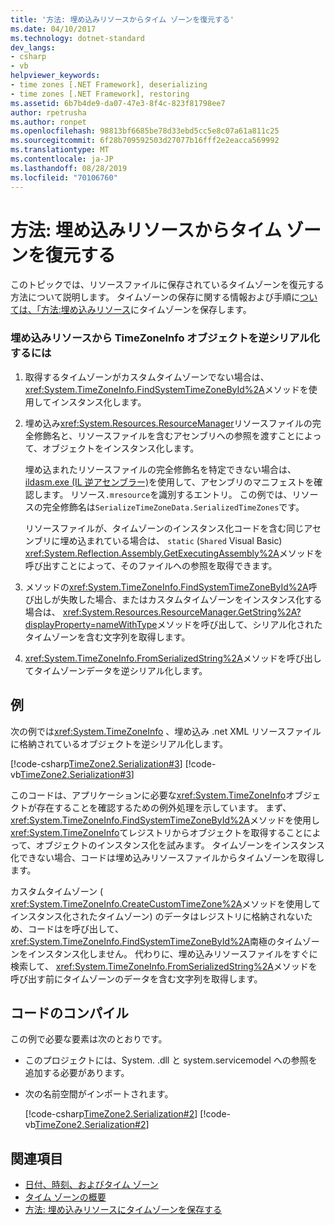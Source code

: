```yaml
---
title: '方法: 埋め込みリソースからタイム ゾーンを復元する'
ms.date: 04/10/2017
ms.technology: dotnet-standard
dev_langs:
- csharp
- vb
helpviewer_keywords:
- time zones [.NET Framework], deserializing
- time zones [.NET Framework], restoring
ms.assetid: 6b7b4de9-da07-47e3-8f4c-823f81798ee7
author: rpetrusha
ms.author: ronpet
ms.openlocfilehash: 98813bf6685be78d33ebd5cc5e8c07a61a811c25
ms.sourcegitcommit: 6f28b709592503d27077b16fff2e2eacca569992
ms.translationtype: MT
ms.contentlocale: ja-JP
ms.lasthandoff: 08/28/2019
ms.locfileid: "70106760"
---
```

# <a name="how-to-restore-time-zones-from-an-embedded-resource"></a>方法: 埋め込みリソースからタイム ゾーンを復元する

このトピックでは、リソースファイルに保存されているタイムゾーンを復元する方法について説明します。 タイムゾーンの保存に関する情報および手順に[ついては、「方法:埋め込みリソース](../../../docs/standard/datetime/save-time-zones-to-an-embedded-resource.md)にタイムゾーンを保存します。

### <a name="to-deserialize-a-timezoneinfo-object-from-an-embedded-resource"></a>埋め込みリソースから TimeZoneInfo オブジェクトを逆シリアル化するには

1. 取得するタイムゾーンがカスタムタイムゾーンでない場合は、 <xref:System.TimeZoneInfo.FindSystemTimeZoneById%2A>メソッドを使用してインスタンス化します。

2. 埋め込み<xref:System.Resources.ResourceManager>リソースファイルの完全修飾名と、リソースファイルを含むアセンブリへの参照を渡すことによって、オブジェクトをインスタンス化します。

   埋め込まれたリソースファイルの完全修飾名を特定できない場合は、 [ildasm.exe (IL 逆アセンブラー)](../../../docs/framework/tools/ildasm-exe-il-disassembler.md)を使用して、アセンブリのマニフェストを確認します。 リソース`.mresource`を識別するエントリ。 この例では、リソースの完全修飾名は`SerializeTimeZoneData.SerializedTimeZones`です。

   リソースファイルが、タイムゾーンのインスタンス化コードを含む同じアセンブリに埋め込まれている場合は、 `static` (`Shared` Visual Basic) <xref:System.Reflection.Assembly.GetExecutingAssembly%2A>メソッドを呼び出すことによって、そのファイルへの参照を取得できます。

3. メソッドの<xref:System.TimeZoneInfo.FindSystemTimeZoneById%2A>呼び出しが失敗した場合、またはカスタムタイムゾーンをインスタンス化する場合は、 <xref:System.Resources.ResourceManager.GetString%2A?displayProperty=nameWithType>メソッドを呼び出して、シリアル化されたタイムゾーンを含む文字列を取得します。

4. <xref:System.TimeZoneInfo.FromSerializedString%2A>メソッドを呼び出してタイムゾーンデータを逆シリアル化します。

## <a name="example"></a>例

次の例では<xref:System.TimeZoneInfo> 、埋め込み .net XML リソースファイルに格納されているオブジェクトを逆シリアル化します。

[!code-csharp[TimeZone2.Serialization#3](../../../samples/snippets/csharp/VS_Snippets_CLR/TimeZone2.Serialization/cs/SerializeTimeZoneData.cs#3)]
[!code-vb[TimeZone2.Serialization#3](../../../samples/snippets/visualbasic/VS_Snippets_CLR/TimeZone2.Serialization/vb/SerializeTimeZoneData.vb#3)]

このコードは、アプリケーションに必要な<xref:System.TimeZoneInfo>オブジェクトが存在することを確認するための例外処理を示しています。 まず、 <xref:System.TimeZoneInfo.FindSystemTimeZoneById%2A>メソッドを使用し<xref:System.TimeZoneInfo>てレジストリからオブジェクトを取得することによって、オブジェクトのインスタンス化を試みます。 タイムゾーンをインスタンス化できない場合、コードは埋め込みリソースファイルからタイムゾーンを取得します。

カスタムタイムゾーン ( <xref:System.TimeZoneInfo.CreateCustomTimeZone%2A>メソッドを使用してインスタンス化されたタイムゾーン) のデータはレジストリに格納されないため、コードはを呼び出して、 <xref:System.TimeZoneInfo.FindSystemTimeZoneById%2A>南極のタイムゾーンをインスタンス化しません。 代わりに、埋め込みリソースファイルをすぐに検索して、 <xref:System.TimeZoneInfo.FromSerializedString%2A>メソッドを呼び出す前にタイムゾーンのデータを含む文字列を取得します。

## <a name="compiling-the-code"></a>コードのコンパイル

この例で必要な要素は次のとおりです。

- このプロジェクトには、System. .dll と system.servicemodel への参照を追加する必要があります。

- 次の名前空間がインポートされます。

  [!code-csharp[TimeZone2.Serialization#2](../../../samples/snippets/csharp/VS_Snippets_CLR/TimeZone2.Serialization/cs/SerializeTimeZoneData.cs#2)]
  [!code-vb[TimeZone2.Serialization#2](../../../samples/snippets/visualbasic/VS_Snippets_CLR/TimeZone2.Serialization/vb/SerializeTimeZoneData.vb#2)]

## <a name="see-also"></a>関連項目

- [日付、時刻、およびタイム ゾーン](../../../docs/standard/datetime/index.md)
- [タイム ゾーンの概要](../../../docs/standard/datetime/time-zone-overview.md)
- [方法: 埋め込みリソースにタイムゾーンを保存する](../../../docs/standard/datetime/save-time-zones-to-an-embedded-resource.md)
